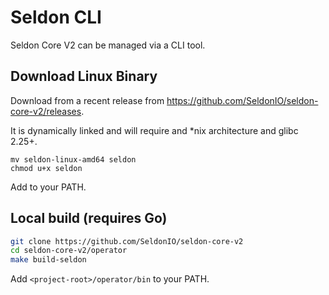 # Seldon CLI

Seldon Core V2 can be managed via a CLI tool.

## Download Linux Binary

Download from a recent release from https://github.com/SeldonIO/seldon-core-v2/releases.

It is dynamically linked and will require and *nix architecture and glibc 2.25+.

```
mv seldon-linux-amd64 seldon
chmod u+x seldon
```

Add to your PATH.

## Local build (requires Go)

```bash
git clone https://github.com/SeldonIO/seldon-core-v2
cd seldon-core-v2/operator
make build-seldon
```

Add `<project-root>/operator/bin` to your PATH.




